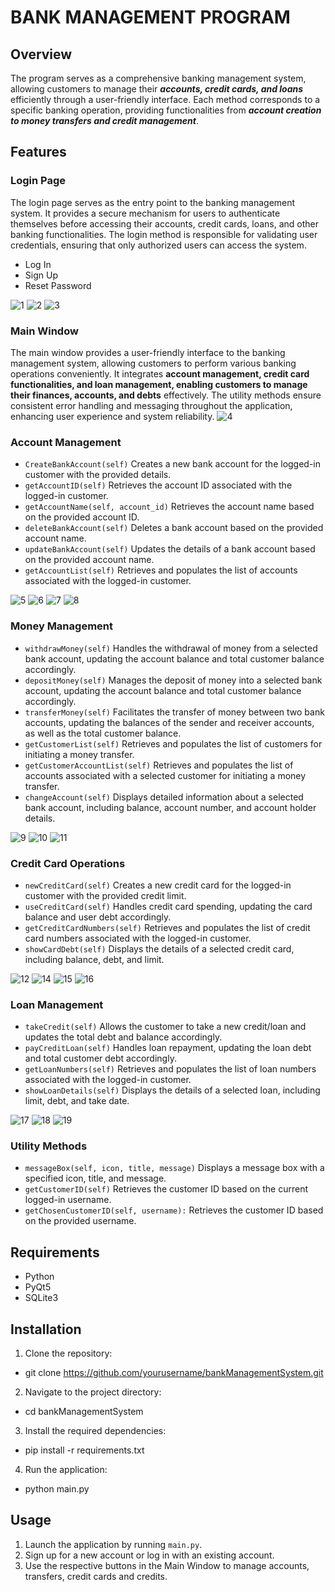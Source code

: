 # BANK MANAGEMENT PROGRAM

## Overview

The program serves as a comprehensive banking management system, allowing customers to manage their ***accounts, credit cards, and loans*** efficiently through a user-friendly interface. Each method corresponds to a specific banking operation, providing functionalities from ***account creation to money transfers and credit management***.

## Features

### Login Page

  The login page serves as the entry point to the banking management system. It provides a secure mechanism for users to authenticate themselves before accessing their accounts, credit cards, loans, and other banking functionalities. The login method is responsible for validating user credentials, ensuring that only authorized users can access the system.
- Log In
- Sign Up
- Reset Password
  
![1](https://github.com/anlbora/bankManagementSystem/assets/100442507/05cbf667-7e36-4aa9-8008-8bad0dcd5298)
![2](https://github.com/anlbora/bankManagementSystem/assets/100442507/07fe2271-1b32-4337-b67a-d1a859e17905)
![3](https://github.com/anlbora/bankManagementSystem/assets/100442507/2455c6e8-9268-4eab-a385-ef99756d514c)

### Main Window
  The main window provides a user-friendly interface to the banking management system, allowing customers to perform various banking operations conveniently. It integrates **account management, credit card functionalities, and loan management, enabling customers to manage their finances, accounts, and debts** effectively. The utility methods ensure consistent error handling and messaging throughout the application, enhancing user experience and system reliability.
![4](https://github.com/anlbora/bankManagementSystem/assets/100442507/a7b7a07c-2f0e-4be3-9f84-a93599dac41f)

### Account Management

- `CreateBankAccount(self)` Creates a new bank account for the logged-in customer with the provided details.
- `getAccountID(self)` Retrieves the account ID associated with the logged-in customer.
- `getAccountName(self, account_id)` Retrieves the account name based on the provided account ID.
- `deleteBankAccount(self)` Deletes a bank account based on the provided account name.
- `updateBankAccount(self)` Updates the details of a bank account based on the provided account name.
- `getAccountList(self)` Retrieves and populates the list of accounts associated with the logged-in customer.
  
![5](https://github.com/anlbora/bankManagementSystem/assets/100442507/e834bca2-3a57-4e5a-affd-9fee5dd5e4c4)
![6](https://github.com/anlbora/bankManagementSystem/assets/100442507/6fea360d-733a-4c3a-9534-1f1e99845d43)
![7](https://github.com/anlbora/bankManagementSystem/assets/100442507/cd98b90d-f38e-4de9-bd9e-8ca467fa2055)
![8](https://github.com/anlbora/bankManagementSystem/assets/100442507/7a0a9977-5101-4c01-acc9-17130d7b3f7b)

### Money Management

- `withdrawMoney(self)` Handles the withdrawal of money from a selected bank account, updating the account balance and total customer balance accordingly.
- `depositMoney(self)` Manages the deposit of money into a selected bank account, updating the account balance and total customer balance accordingly.
- `transferMoney(self)` Facilitates the transfer of money between two bank accounts, updating the balances of the sender and receiver accounts, as well as the total customer balance.
- `getCustomerList(self)` Retrieves and populates the list of customers for initiating a money transfer.
- `getCustomerAccountList(self)` Retrieves and populates the list of accounts associated with a selected customer for initiating a money transfer.
- `changeAccount(self)` Displays detailed information about a selected bank account, including balance, account number, and account holder details.

![9](https://github.com/anlbora/bankManagementSystem/assets/100442507/10260bbf-e1ff-4465-9c96-a4fa24b9dc42)
![10](https://github.com/anlbora/bankManagementSystem/assets/100442507/6ef3dd06-131d-472a-a7b4-a382f12db25b)
![11](https://github.com/anlbora/bankManagementSystem/assets/100442507/714e5e61-9f93-4d18-9337-52c1c57c350c)

### Credit Card Operations

- `newCreditCard(self)` Creates a new credit card for the logged-in customer with the provided credit limit.
- `useCreditCard(self)` Handles credit card spending, updating the card balance and user debt accordingly.
- `getCreditCardNumbers(self)` Retrieves and populates the list of credit card numbers associated with the logged-in customer.
- `showCardDebt(self)` Displays the details of a selected credit card, including balance, debt, and limit.

![12](https://github.com/anlbora/bankManagementSystem/assets/100442507/534f4434-f4c1-4449-8700-fcaf309d5e57)
![14](https://github.com/anlbora/bankManagementSystem/assets/100442507/dd965807-72bc-419c-bd16-e4f27e0ed163)
![15](https://github.com/anlbora/bankManagementSystem/assets/100442507/1db8d898-a65a-4885-81a4-ec5fd03d8f7b)
![16](https://github.com/anlbora/bankManagementSystem/assets/100442507/8fe6ad6a-6990-4cc6-a5df-b7f93f467f3c)

### Loan Management

- `takeCredit(self)` Allows the customer to take a new credit/loan and updates the total debt and balance accordingly.
- `payCreditLoan(self)` Handles loan repayment, updating the loan debt and total customer debt accordingly.
- `getLoanNumbers(self)` Retrieves and populates the list of loan numbers associated with the logged-in customer.
- `showLoanDetails(self)` Displays the details of a selected loan, including limit, debt, and take date.
  
![17](https://github.com/anlbora/bankManagementSystem/assets/100442507/723744bc-4022-40e5-892a-31b84c306de4)
![18](https://github.com/anlbora/bankManagementSystem/assets/100442507/20a807d7-6829-4fa9-90c4-e618cb26a241)
![19](https://github.com/anlbora/bankManagementSystem/assets/100442507/081b7843-d183-477f-80c1-3726e776972f)

### Utility Methods

- `messageBox(self, icon, title, message)` Displays a message box with a specified icon, title, and message.
- `getCustomerID(self)` Retrieves the customer ID based on the current logged-in username.
- `getChosenCustomerID(self, username):` Retrieves the customer ID based on the provided username.

## Requirements

- Python
- PyQt5
- SQLite3

## Installation

1. Clone the repository:
  - git clone https://github.com/yourusername/bankManagementSystem.git
2. Navigate to the project directory:
  - cd bankManagementSystem
3. Install the required dependencies:
  - pip install -r requirements.txt
4. Run the application:
  - python main.py


## Usage

1. Launch the application by running `main.py`.
2. Sign up for a new account or log in with an existing account.
3. Use the respective buttons in the Main Window to manage accounts, transfers, credit cards and credits.
